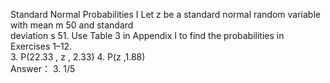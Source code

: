 Standard Normal Probabilities I Let z be a standard normal random variable with mean m 50 and standard  
deviation s 51. Use Table 3 in Appendix I to find the probabilities in Exercises 1–12.  
3. P(22.33 , z , 2.33) 4. P(z ,1.88)  
Answer：  3. 1/5
